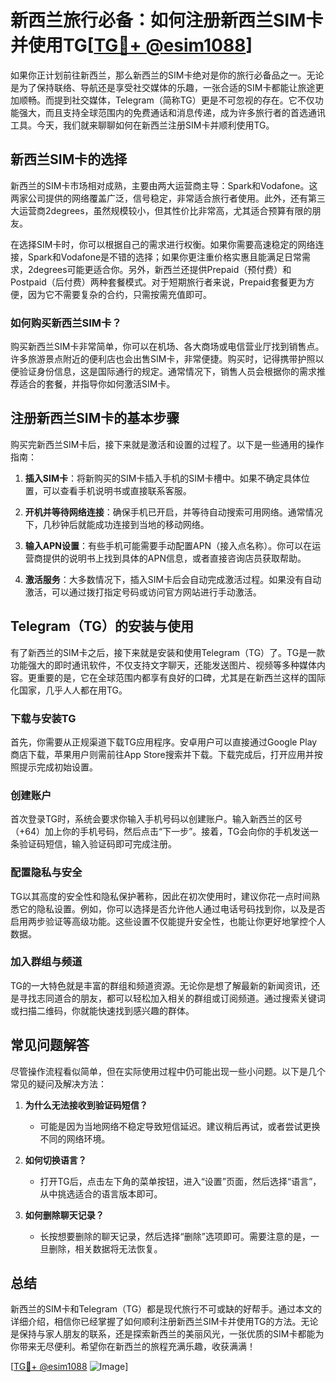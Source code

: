 # 新西兰旅行必备：如何注册新西兰SIM卡并使用TG[[TG💪+ @esim1088](https://t.me/s/esim1088)]

如果你正计划前往新西兰，那么新西兰的SIM卡绝对是你的旅行必备品之一。无论是为了保持联络、导航还是享受社交媒体的乐趣，一张合适的SIM卡都能让旅途更加顺畅。而提到社交媒体，Telegram（简称TG）更是不可忽视的存在。它不仅功能强大，而且支持全球范围内的免费通话和消息传递，成为许多旅行者的首选通讯工具。今天，我们就来聊聊如何在新西兰注册SIM卡并顺利使用TG。

## 新西兰SIM卡的选择

新西兰的SIM卡市场相对成熟，主要由两大运营商主导：Spark和Vodafone。这两家公司提供的网络覆盖广泛，信号稳定，非常适合旅行者使用。此外，还有第三大运营商2degrees，虽然规模较小，但其性价比非常高，尤其适合预算有限的朋友。

在选择SIM卡时，你可以根据自己的需求进行权衡。如果你需要高速稳定的网络连接，Spark和Vodafone是不错的选择；如果你更注重价格实惠且能满足日常需求，2degrees可能更适合你。另外，新西兰还提供Prepaid（预付费）和Postpaid（后付费）两种套餐模式。对于短期旅行者来说，Prepaid套餐更为方便，因为它不需要复杂的合约，只需按需充值即可。

### 如何购买新西兰SIM卡？

购买新西兰SIM卡非常简单，你可以在机场、各大商场或电信营业厅找到销售点。许多旅游景点附近的便利店也会出售SIM卡，非常便捷。购买时，记得携带护照以便验证身份信息，这是国际通行的规定。通常情况下，销售人员会根据你的需求推荐适合的套餐，并指导你如何激活SIM卡。

## 注册新西兰SIM卡的基本步骤

购买完新西兰SIM卡后，接下来就是激活和设置的过程了。以下是一些通用的操作指南：

1. **插入SIM卡**：将新购买的SIM卡插入手机的SIM卡槽中。如果不确定具体位置，可以查看手机说明书或直接联系客服。

2. **开机并等待网络连接**：确保手机已开启，并等待自动搜索可用网络。通常情况下，几秒钟后就能成功连接到当地的移动网络。

3. **输入APN设置**：有些手机可能需要手动配置APN（接入点名称）。你可以在运营商提供的说明书上找到具体的APN信息，或者直接咨询店员获取帮助。

4. **激活服务**：大多数情况下，插入SIM卡后会自动完成激活过程。如果没有自动激活，可以通过拨打指定号码或访问官方网站进行手动激活。

## Telegram（TG）的安装与使用

有了新西兰的SIM卡之后，接下来就是安装和使用Telegram（TG）了。TG是一款功能强大的即时通讯软件，不仅支持文字聊天，还能发送图片、视频等多种媒体内容。更重要的是，它在全球范围内都享有良好的口碑，尤其是在新西兰这样的国际化国家，几乎人人都在用TG。

### 下载与安装TG

首先，你需要从正规渠道下载TG应用程序。安卓用户可以直接通过Google Play商店下载，苹果用户则需前往App Store搜索并下载。下载完成后，打开应用并按照提示完成初始设置。

### 创建账户

首次登录TG时，系统会要求你输入手机号码以创建账户。输入新西兰的区号（+64）加上你的手机号码，然后点击“下一步”。接着，TG会向你的手机发送一条验证码短信，输入验证码即可完成注册。

### 配置隐私与安全

TG以其高度的安全性和隐私保护著称，因此在初次使用时，建议你花一点时间熟悉它的隐私设置。例如，你可以选择是否允许他人通过电话号码找到你，以及是否启用两步验证等高级功能。这些设置不仅能提升安全性，也能让你更好地掌控个人数据。

### 加入群组与频道

TG的一大特色就是丰富的群组和频道资源。无论你是想了解最新的新闻资讯，还是寻找志同道合的朋友，都可以轻松加入相关的群组或订阅频道。通过搜索关键词或扫描二维码，你就能快速找到感兴趣的群体。

## 常见问题解答

尽管操作流程看似简单，但在实际使用过程中仍可能出现一些小问题。以下是几个常见的疑问及解决方法：

1. **为什么无法接收到验证码短信？**
   - 可能是因为当地网络不稳定导致短信延迟。建议稍后再试，或者尝试更换不同的网络环境。

2. **如何切换语言？**
   - 打开TG后，点击左下角的菜单按钮，进入“设置”页面，然后选择“语言”，从中挑选适合的语言版本即可。

3. **如何删除聊天记录？**
   - 长按想要删除的聊天记录，然后选择“删除”选项即可。需要注意的是，一旦删除，相关数据将无法恢复。

## 总结

新西兰的SIM卡和Telegram（TG）都是现代旅行不可或缺的好帮手。通过本文的详细介绍，相信你已经掌握了如何顺利注册新西兰SIM卡并使用TG的方法。无论是保持与家人朋友的联系，还是探索新西兰的美丽风光，一张优质的SIM卡都能为你带来无尽便利。希望你在新西兰的旅程充满乐趣，收获满满！

[[TG💪+ @esim1088](https://t.me/s/esim1088) ![Image](https://i.postimg.cc/4NQfJmqS/Snipaste-2025-05-13-00-14-12.png)]